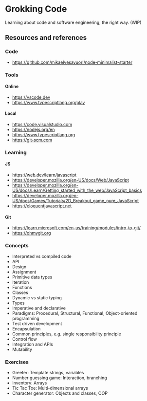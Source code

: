# Grokking Code

Learning about code and software engineering, the right way. (WIP)

## Resources and references

### Code

- https://github.com/mikaelvesavuori/node-minimalist-starter

### Tools

#### Online

- https://vscode.dev
- https://www.typescriptlang.org/play

#### Local

- https://code.visualstudio.com
- https://nodejs.org/en
- https://www.typescriptlang.org
- https://git-scm.com

### Learning

#### JS

- https://web.dev/learn/javascript
- https://developer.mozilla.org/en-US/docs/Web/JavaScript
- https://developer.mozilla.org/en-US/docs/Learn/Getting_started_with_the_web/JavaScript_basics
- https://developer.mozilla.org/en-US/docs/Games/Tutorials/2D_Breakout_game_pure_JavaScript
- https://eloquentjavascript.net

#### Git

- https://learn.microsoft.com/en-us/training/modules/intro-to-git/
- https://ohmygit.org

### Concepts

- Interpreted vs compiled code
- API
- Design
- Assignment
- Primitive data types
- Iteration
- Functions
- Classes
- Dynamic vs static typing
- Types
- Imperative and declarative
- Paradigms: Procedural, Structural, Functional, Object-oriented programming
- Test driven development
- Encapsulation
- Common principles, e.g. single responsibility principle
- Control flow
- Integration and APIs
- Mutability

### Exercises

- Greeter: Template strings, variables
- Number guessing game: Interaction, branching
- Inventory: Arrays
- Tic Tac Toe: Multi-dimensional arrays
- Character generator: Objects and classes, OOP
